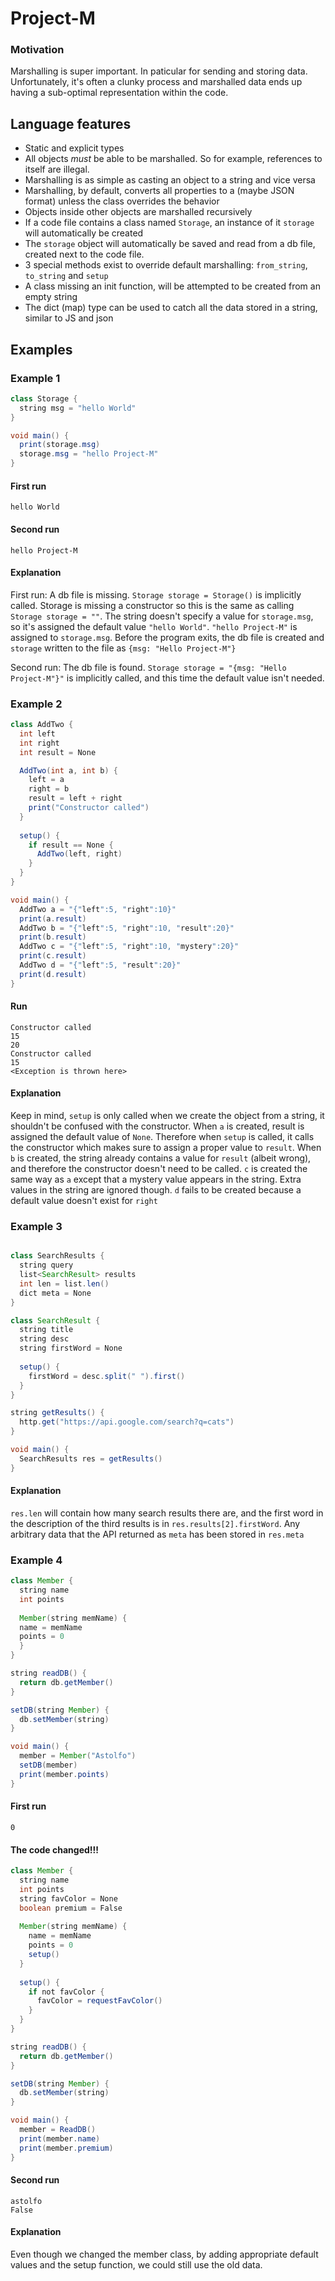 # Project-M

### Motivation
Marshalling is super important. In paticular for sending and storing data. Unfortunately, it's often a clunky process and marshalled data ends up having a sub-optimal representation within the code.

## Language features
- Static and explicit types
- All objects _must_ be able to be marshalled. So for example, references to itself are illegal.
- Marshalling is as simple as casting an object to a string and vice versa
- Marshalling, by default, converts all properties to a (maybe JSON format) unless the class overrides the behavior
- Objects inside other objects are marshalled recursively
- If a code file contains a class named `Storage`, an instance of it `storage` will automatically be created
- The `storage` object will automatically be saved and read from a db file, created next to the code file.
- 3 special methods exist to override default marshalling: `from_string`, `to_string` and `setup`
- A class missing an init function, will be attempted to be created from an empty string
- The dict (map) type can be used to catch all the data stored in a string, similar to JS and json

## Examples
### Example 1
```java
class Storage {
  string msg = "hello World"
}

void main() {
  print(storage.msg)
  storage.msg = "hello Project-M"
}
```
#### First run
```
hello World
```
#### Second run
```
hello Project-M
```
#### Explanation
First run:
A db file is missing. `Storage storage = Storage()` is implicitly called. Storage is missing a constructor so this is the same as calling `Storage storage = ""`. The string doesn't specify a value for `storage.msg`, so it's assigned the default value `"hello World"`. `"hello Project-M"` is assigned to `storage.msg`. Before the program exits, the db file is created and `storage` written to the file as `{msg: "Hello Project-M"}`

Second run:
The db file is found. `Storage storage = "{msg: "Hello Project-M"}"` is implicitly called, and this time the default value isn't needed.

### Example 2
```java
class AddTwo {
  int left
  int right
  int result = None

  AddTwo(int a, int b) {
    left = a
    right = b
    result = left + right
    print("Constructor called")
  }
  
  setup() {
    if result == None {
      AddTwo(left, right)
    }
  }
}

void main() {
  AddTwo a = "{"left":5, "right":10}"
  print(a.result)
  AddTwo b = "{"left":5, "right":10, "result":20}"
  print(b.result)
  AddTwo c = "{"left":5, "right":10, "mystery":20}"
  print(c.result)
  AddTwo d = "{"left":5, "result":20}"
  print(d.result)
}
```
#### Run
```
Constructor called
15
20
Constructor called
15
<Exception is thrown here>
```
#### Explanation
Keep in mind, `setup` is only called when we create the object from a string, it shouldn't be confused with the constructor.
When `a` is created, result is assigned the default value of `None`. Therefore when `setup` is called, it calls the constructor which makes sure to assign a proper value to `result`. When `b` is created, the string already contains a value for `result` (albeit wrong), and therefore the constructor doesn't need to be called. `c` is created the same way as `a` except that a mystery value appears in the string. Extra values in the string are ignored though. `d` fails to be created because a default value doesn't exist for `right`


### Example 3
```java

class SearchResults {
  string query
  list<SearchResult> results
  int len = list.len()
  dict meta = None
}

class SearchResult {
  string title
  string desc
  string firstWord = None
  
  setup() {
    firstWord = desc.split(" ").first()
  }
}

string getResults() {
  http.get("https://api.google.com/search?q=cats")
}

void main() {
  SearchResults res = getResults()
}
```
#### Explanation
`res.len` will contain how many search results there are, and the first word in the description of the third results is in `res.results[2].firstWord`. Any arbitrary data that the API returned as `meta` has been stored in `res.meta` 

### Example 4
```java
class Member {
  string name
  int points
  
  Member(string memName) {
  name = memName
  points = 0
  }
}

string readDB() {
  return db.getMember()
}

setDB(string Member) {
  db.setMember(string)
}

void main() {
  member = Member("Astolfo")
  setDB(member)
  print(member.points)
}
```
#### First run
```
0
```
#### The code changed!!!
```java
class Member {
  string name
  int points
  string favColor = None
  boolean premium = False
  
  Member(string memName) {
    name = memName
    points = 0
    setup()
  }
  
  setup() {
    if not favColor {
      favColor = requestFavColor()
    }
  } 
}

string readDB() {
  return db.getMember()
}

setDB(string Member) {
  db.setMember(string)
}

void main() {
  member = ReadDB()
  print(member.name)
  print(member.premium)
}
```
#### Second run
```
astolfo
False
```
#### Explanation
Even though we changed the member class, by adding appropriate default values and the setup function, we could still use the old data.

